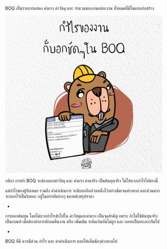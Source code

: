 BOQ เป็นรายการแสดง ค่าแรง ค่าวัสดุ และ จำนวนของงานแต่ละงาน ทั้งหมดที่มีในแบบก่อสร้าง

![image](images/BOQ_what-it-is-1.jpeg)

กติกา การทำ BOQ จะต้องบอกค่าวัสดุ และ ค่าแรง
ตามจริง เป็นต้นทุนจริง ไม่ให้บวกกำไรไปตรงนี้

แต่กำไรของผู้รับเหมา รวมถึง ค่าดำเนินการ
จะมีบอกอีกส่วนหนึ่งไว้อย่างชัดเจนต่างหาก
และส่วนมาก จะบอกไว้เป็นร้อยละ
อยู่ในบรรทัดล่างๆ ของหน้าสรุปราคา

-

การบอกต้นทุน โดยไม่บวกกำไรเข้าไปใน ค่าวัสดุและค่าแรง เป็นจุดสำคัญ
เพราะ ถ้าไม่ใช้ต้นทุนจริงเป็นเกณฑ์ เมื่อต้องทำการหักลดคืนงาน หรือ เพิ่มเติม จะคิดเงินกันไม่ถูก และ กลายเป็นทะเลาะกันไป

-

BOQ ที่ดี ควรมีส่วน กำไร และ ค่าดำเนินการ
แยกให้เห็นชัดๆต่างหากไป